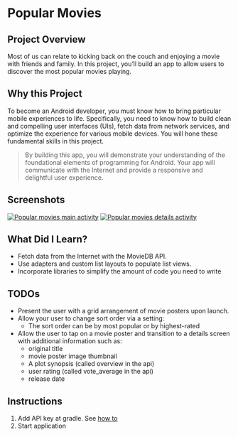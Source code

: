 ﻿# Popular Movies

## Project Overview
Most of us can relate to kicking back on the couch and enjoying a movie with friends and family. In this project, you’ll build an app to allow users to discover the most popular movies playing. 

## Why this Project
To become an Android developer, you must know how to bring particular mobile experiences to life. Specifically, you need to know how to build clean and compelling user interfaces (UIs), fetch data from network services, and optimize the experience for various mobile devices. You will hone these fundamental skills in this project.
> By building this app, you will demonstrate your understanding of the foundational elements of programming for Android. Your app will communicate with the Internet and provide a responsive and delightful user experience.

## Screenshots
[![Popular movies main activity](https://thumb.ibb.co/m8Ow8H/Screenshot_1519678001.png)](https://ibb.co/m8Ow8H)
[![Popular movies details activity](https://thumb.ibb.co/gqUshc/Screenshot_1519678043.png)](https://ibb.co/gqUshc)

## What Did I Learn?
- Fetch data from the Internet with the MovieDB API.
- Use adapters and custom list layouts to populate list views.
- Incorporate libraries to simplify the amount of code you need to write

## TODOs
* Present the user with a grid arrangement of movie posters upon launch.
* Allow your user to change sort order via a setting:
  * The sort order can be by most popular or by highest-rated
* Allow the user to tap on a movie poster and transition to a details screen with additional information such as:
  * original title
  * movie poster image thumbnail
  * A plot synopsis (called overview in the api)
  * user rating (called vote_average in the api)
  * release date

## Instructions
1. Add API key at gradle. See [how to](https://technobells.com/best-way-to-store-your-api-keys-for-your-android-studio-project-e4b5e8bb7d23)
2. Start application



 
